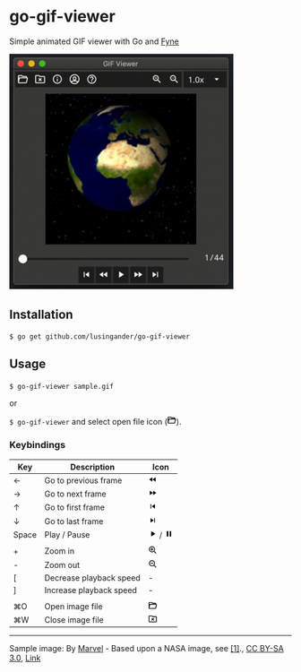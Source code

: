 go-gif-viewer
====

Simple animated GIF viewer with Go and [Fyne](https://fyne.io/)

<img src="./resource/document/screenshot.gif" width=400>

## Installation

`$ go get github.com/lusingander/go-gif-viewer`

## Usage

`$ go-gif-viewer sample.gif`

or

`$ go-gif-viewer` and select open file icon (<img src="./resource/icons/svg/open.svg" width=16>).

### Keybindings

|Key|Description|Icon|
|-|-|-|
|←|Go to previous frame|<img src="./resource/document/media-fast-rewind.svg" width=16>|
|→|Go to next frame|<img src="./resource/document/media-fast-forward.svg" width=16>|
|↑|Go to first frame|<img src="./resource/document/media-skip-previous.svg" width=16>|
|↓|Go to last frame|<img src="./resource/document/media-skip-next.svg" width=16>|
|Space|Play / Pause|<img src="./resource/document/media-play.svg" width=16> / <img src="./resource/document/media-pause.svg" width=16>|
||||
|+|Zoom in|<img src="./resource/document/zoom-in.svg" width=16>|
|-|Zoom out|<img src="./resource/document/zoom-out.svg" width=16>|
|[|Decrease playback speed|-|
|]|Increase playback speed|-|
||||
|⌘O|Open image file|<img src="./resource/icons/svg/open.svg" width=16>|
|⌘W|Close image file|<img src="./resource/icons/svg/close.svg" width=16>|

----

Sample image: By <a href="//commons.wikimedia.org/wiki/User:Marvel" title="User:Marvel">Marvel</a> - Based upon a NASA image, see <a rel="nofollow" class="external autonumber" href="http://visibleearth.nasa.gov/view_rec.php?id=2433">[1]</a>., <a href="http://creativecommons.org/licenses/by-sa/3.0/" title="Creative Commons Attribution-Share Alike 3.0">CC BY-SA 3.0</a>, <a href="https://commons.wikimedia.org/w/index.php?curid=20654992">Link</a>
